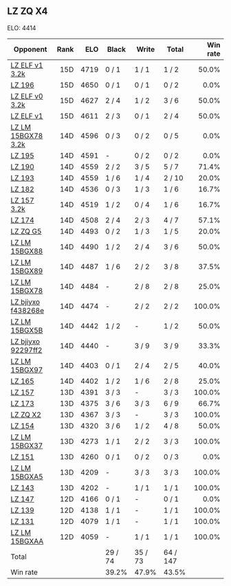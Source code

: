## LZ ZQ X4 ##

ELO: 4414

Opponent | Rank | ELO | Black | Write | Total | Win rate
---------|-----:|----:|-------|-------|-------|-------:
[LZ ELF v1 3.2k](LZ%20ELF%20v1%203.2k.md) | 15D | 4719 | 0 / 1 | 1 / 1 | 1 / 2 | 50.0%
[LZ 196](LZ%20196.md) | 15D | 4650 | 0 / 1 | 0 / 1 | 0 / 2 | 0.0%
[LZ ELF v0 3.2k](LZ%20ELF%20v0%203.2k.md) | 15D | 4627 | 2 / 4 | 1 / 2 | 3 / 6 | 50.0%
[LZ ELF v1](LZ%20ELF%20v1.md) | 15D | 4611 | 2 / 3 | 0 / 1 | 2 / 4 | 50.0%
[LZ LM 15BGX78 3.2k](LZ%20LM%2015BGX78%203.2k.md) | 14D | 4596 | 0 / 3 | 0 / 2 | 0 / 5 | 0.0%
[LZ 195](LZ%20195.md) | 14D | 4591 | - | 0 / 2 | 0 / 2 | 0.0%
[LZ 190](LZ%20190.md) | 14D | 4559 | 2 / 2 | 3 / 5 | 5 / 7 | 71.4%
[LZ 193](LZ%20193.md) | 14D | 4559 | 1 / 6 | 1 / 4 | 2 / 10 | 20.0%
[LZ 182](LZ%20182.md) | 14D | 4536 | 0 / 3 | 1 / 3 | 1 / 6 | 16.7%
[LZ 157 3.2k](LZ%20157%203.2k.md) | 14D | 4519 | 1 / 2 | 0 / 4 | 1 / 6 | 16.7%
[LZ 174](LZ%20174.md) | 14D | 4508 | 2 / 4 | 2 / 3 | 4 / 7 | 57.1%
[LZ ZQ G5](LZ%20ZQ%20G5.md) | 14D | 4493 | 0 / 2 | 1 / 3 | 1 / 5 | 20.0%
[LZ LM 15BGX88](LZ%20LM%2015BGX88.md) | 14D | 4490 | 1 / 2 | 2 / 4 | 3 / 6 | 50.0%
[LZ LM 15BGX89](LZ%20LM%2015BGX89.md) | 14D | 4487 | 1 / 6 | 2 / 2 | 3 / 8 | 37.5%
[LZ LM 15BGX78](LZ%20LM%2015BGX78.md) | 14D | 4484 | - | 2 / 8 | 2 / 8 | 25.0%
[LZ bjiyxo f438268e](LZ%20bjiyxo%20f438268e.md) | 14D | 4474 | - | 2 / 2 | 2 / 2 | 100.0%
[LZ LM 15BGX5B](LZ%20LM%2015BGX5B.md) | 14D | 4442 | 1 / 2 | - | 1 / 2 | 50.0%
[LZ bjiyxo 92297ff2](LZ%20bjiyxo%2092297ff2.md) | 14D | 4440 | - | 3 / 9 | 3 / 9 | 33.3%
[LZ LM 15BGX97](LZ%20LM%2015BGX97.md) | 14D | 4403 | 0 / 1 | 2 / 4 | 2 / 5 | 40.0%
[LZ 165](LZ%20165.md) | 14D | 4402 | 1 / 2 | 1 / 6 | 2 / 8 | 25.0%
[LZ 157](LZ%20157.md) | 13D | 4391 | 3 / 3 | - | 3 / 3 | 100.0%
[LZ 173](LZ%20173.md) | 13D | 4375 | 3 / 6 | 3 / 3 | 6 / 9 | 66.7%
[LZ ZQ X2](LZ%20ZQ%20X2.md) | 13D | 4367 | 3 / 3 | - | 3 / 3 | 100.0%
[LZ 154](LZ%20154.md) | 13D | 4320 | 3 / 6 | 1 / 2 | 4 / 8 | 50.0%
[LZ LM 15BGX37](LZ%20LM%2015BGX37.md) | 13D | 4273 | 1 / 1 | 2 / 2 | 3 / 3 | 100.0%
[LZ 151](LZ%20151.md) | 13D | 4260 | 0 / 1 | 0 / 2 | 0 / 3 | 0.0%
[LZ LM 15BGXA5](LZ%20LM%2015BGXA5.md) | 13D | 4209 | - | 3 / 3 | 3 / 3 | 100.0%
[LZ 143](LZ%20143.md) | 13D | 4202 | - | 1 / 1 | 1 / 1 | 100.0%
[LZ 147](LZ%20147.md) | 12D | 4166 | 0 / 1 | - | 0 / 1 | 0.0%
[LZ 139](LZ%20139.md) | 12D | 4138 | 1 / 1 | - | 1 / 1 | 100.0%
[LZ 131](LZ%20131.md) | 12D | 4079 | 1 / 1 | - | 1 / 1 | 100.0%
[LZ LM 15BGXAA](LZ%20LM%2015BGXAA.md) | 12D | 4059 | - | 1 / 1 | 1 / 1 | 100.0%
Total | | | 29 / 74 | 35 / 73 | 64 / 147 | 
Win rate| | | 39.2% | 47.9% | 43.5% | 
